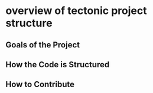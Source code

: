 # overview of tectonic project structure

## Goals of the Project
## How the Code is Structured
## How to Contribute
